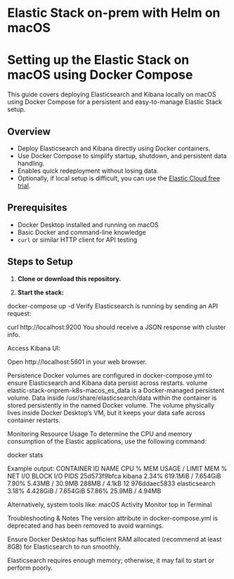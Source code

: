 # Elastic Stack on-prem with Helm on macOS

# Setting up the Elastic Stack on macOS using Docker Compose

This guide covers deploying Elasticsearch and Kibana locally on macOS using Docker Compose for a persistent and easy-to-manage Elastic Stack setup.

## Overview

- Deploy Elasticsearch and Kibana directly using Docker containers.
- Use Docker Compose to simplify startup, shutdown, and persistent data handling.
- Enables quick redeployment without losing data.
- Optionally, if local setup is difficult, you can use the [Elastic Cloud free trial](https://cloud.elastic.co).

## Prerequisites

- Docker Desktop installed and running on macOS
- Basic Docker and command-line knowledge
- `curl` or similar HTTP client for API testing

## Steps to Setup

1. **Clone or download this repository.**

2. **Start the stack:**

docker-compose up -d
Verify Elasticsearch is running by sending an API request:

curl http://localhost:9200
You should receive a JSON response with cluster info.

Access Kibana UI:

Open http://localhost:5601 in your web browser.

Persistence
Docker volumes are configured in docker-compose.yml to ensure Elasticsearch and Kibana data persist across restarts.
volume elastic-stack-onprem-k8s-macos_es_data is a Docker-managed persistent volume.
Data inside /usr/share/elasticsearch/data within the container is stored persistently in the named Docker volume.
The volume physically lives inside Docker Desktop’s VM, but it keeps your data safe across container restarts.

Monitoring Resource Usage
To determine the CPU and memory consumption of the Elastic applications, use the following command:


docker stats

Example output:
CONTAINER ID   NAME          CPU %     MEM USAGE / LIMIT     MEM %     NET I/O           BLOCK I/O        PIDS
25d573f9bfca   kibana        2.34%     619.1MiB / 7.654GiB   7.90%     5.43MB / 30.9MB   288MB / 4.1kB    12
976ddaec5833   elasticsearch 3.18%     4.428GiB / 7.654GiB   57.86%    25.9MB / 4.94MB  
 
Alternatively, system tools like:
macOS Activity Monitor top in Terminal


Troubleshooting & Notes
The version attribute in docker-compose.yml is deprecated and has been removed to avoid warnings.

Ensure Docker Desktop has sufficient RAM allocated (recommend at least 8GB) for Elasticsearch to run smoothly.

Elasticsearch requires enough memory; otherwise, it may fail to start or perform poorly.
